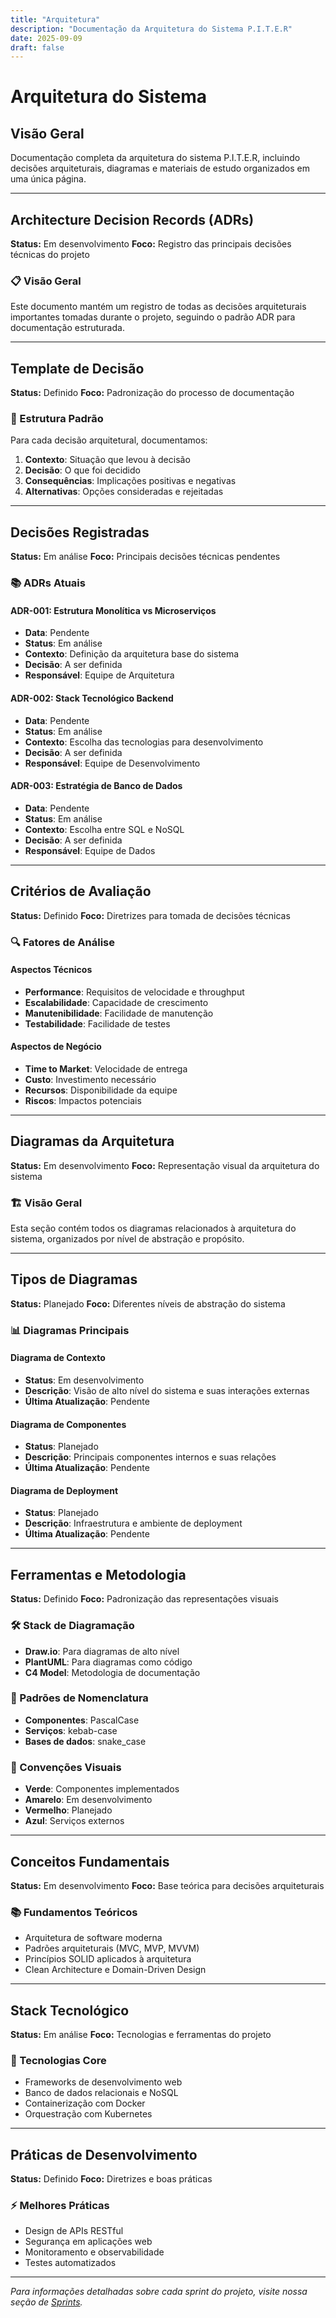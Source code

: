 ```yaml
---
title: "Arquitetura"
description: "Documentação da Arquitetura do Sistema P.I.T.E.R"
date: 2025-09-09
draft: false
---
```


# Arquitetura do Sistema

## Visão Geral

Documentação completa da arquitetura do sistema P.I.T.E.R, incluindo decisões arquiteturais, diagramas e materiais de estudo organizados em uma única página.

---

## Architecture Decision Records (ADRs)
**Status:** Em desenvolvimento
**Foco:** Registro das principais decisões técnicas do projeto

### 📋 Visão Geral

Este documento mantém um registro de todas as decisões arquiteturais importantes tomadas durante o projeto, seguindo o padrão ADR para documentação estruturada.

---

## Template de Decisão
**Status:** Definido
**Foco:** Padronização do processo de documentação

### 🎯 Estrutura Padrão

Para cada decisão arquitetural, documentamos:

1. **Contexto**: Situação que levou à decisão
2. **Decisão**: O que foi decidido
3. **Consequências**: Implicações positivas e negativas
4. **Alternativas**: Opções consideradas e rejeitadas

---

## Decisões Registradas
**Status:** Em análise
**Foco:** Principais decisões técnicas pendentes

### 📚 ADRs Atuais

#### ADR-001: Estrutura Monolítica vs Microserviços
- **Data**: Pendente
- **Status**: Em análise
- **Contexto**: Definição da arquitetura base do sistema
- **Decisão**: A ser definida
- **Responsável**: Equipe de Arquitetura

#### ADR-002: Stack Tecnológico Backend
- **Data**: Pendente
- **Status**: Em análise
- **Contexto**: Escolha das tecnologias para desenvolvimento
- **Decisão**: A ser definida
- **Responsável**: Equipe de Desenvolvimento

#### ADR-003: Estratégia de Banco de Dados
- **Data**: Pendente
- **Status**: Em análise
- **Contexto**: Escolha entre SQL e NoSQL
- **Decisão**: A ser definida
- **Responsável**: Equipe de Dados

---

## Critérios de Avaliação
**Status:** Definido
**Foco:** Diretrizes para tomada de decisões técnicas

### 🔍 Fatores de Análise

#### Aspectos Técnicos
- **Performance**: Requisitos de velocidade e throughput
- **Escalabilidade**: Capacidade de crescimento
- **Manutenibilidade**: Facilidade de manutenção
- **Testabilidade**: Facilidade de testes

#### Aspectos de Negócio
- **Time to Market**: Velocidade de entrega
- **Custo**: Investimento necessário
- **Recursos**: Disponibilidade da equipe
- **Riscos**: Impactos potenciais

---

## Diagramas da Arquitetura
**Status:** Em desenvolvimento
**Foco:** Representação visual da arquitetura do sistema

### 🏗️ Visão Geral

Esta seção contém todos os diagramas relacionados à arquitetura do sistema, organizados por nível de abstração e propósito.

---

## Tipos de Diagramas
**Status:** Planejado
**Foco:** Diferentes níveis de abstração do sistema

### 📊 Diagramas Principais

#### Diagrama de Contexto
- **Status**: Em desenvolvimento
- **Descrição**: Visão de alto nível do sistema e suas interações externas
- **Última Atualização**: Pendente

#### Diagrama de Componentes
- **Status**: Planejado
- **Descrição**: Principais componentes internos e suas relações
- **Última Atualização**: Pendente

#### Diagrama de Deployment
- **Status**: Planejado
- **Descrição**: Infraestrutura e ambiente de deployment
- **Última Atualização**: Pendente

---

## Ferramentas e Metodologia
**Status:** Definido
**Foco:** Padronização das representações visuais

### 🛠️ Stack de Diagramação

- **Draw.io**: Para diagramas de alto nível
- **PlantUML**: Para diagramas como código
- **C4 Model**: Metodologia de documentação

### 📝 Padrões de Nomenclatura

- **Componentes**: PascalCase
- **Serviços**: kebab-case
- **Bases de dados**: snake_case

### 🎨 Convenções Visuais

- **Verde**: Componentes implementados
- **Amarelo**: Em desenvolvimento
- **Vermelho**: Planejado
- **Azul**: Serviços externos

---

## Conceitos Fundamentais
**Status:** Em desenvolvimento
**Foco:** Base teórica para decisões arquiteturais

### 📚 Fundamentos Teóricos

- Arquitetura de software moderna
- Padrões arquiteturais (MVC, MVP, MVVM)
- Princípios SOLID aplicados à arquitetura
- Clean Architecture e Domain-Driven Design

---

## Stack Tecnológico
**Status:** Em análise
**Foco:** Tecnologias e ferramentas do projeto

### 🔧 Tecnologias Core

- Frameworks de desenvolvimento web
- Banco de dados relacionais e NoSQL
- Containerização com Docker
- Orquestração com Kubernetes

---

## Práticas de Desenvolvimento
**Status:** Definido
**Foco:** Diretrizes e boas práticas

### ⚡ Melhores Práticas

- Design de APIs RESTful
- Segurança em aplicações web
- Monitoramento e observabilidade
- Testes automatizados

---

*Para informações detalhadas sobre cada sprint do projeto, visite nossa seção de [Sprints](/sprint/).*
